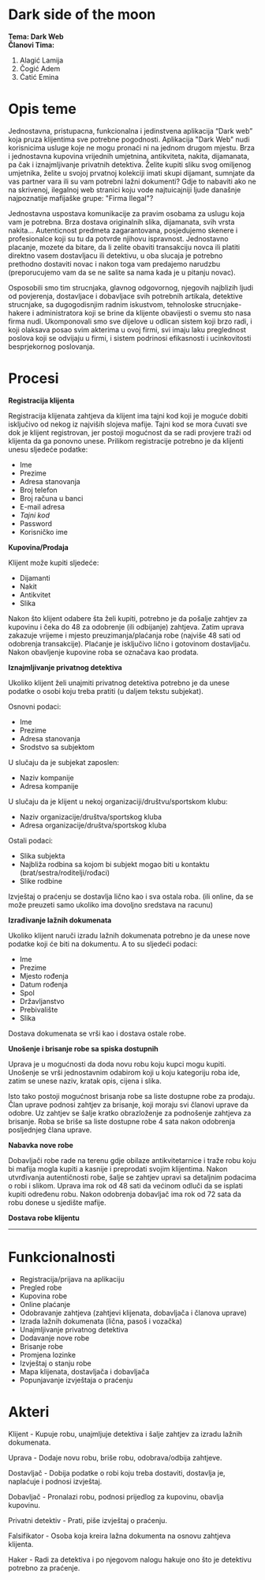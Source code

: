 # Dark side of the moon 

**Tema: Dark Web**  
**Članovi Tima:**

1. Alagić Lamija 
2. Čogić Adem  
3. Ćatić Emina 

# Opis teme
Jednostavna, pristupacna, funkcionalna i jedinstvena aplikacija “Dark web” koja pruza klijentima sve potrebne pogodnosti.
Aplikacija "Dark Web" nudi korisnicima usluge koje ne mogu pronaći ni na jednom drugom mjestu. Brza i jednostavna kupovina vrijednih umjetnina, antikviteta, nakita, dijamanata, pa čak i iznajmljivanje privatnih detektiva. Želite kupiti sliku svog omiljenog umjetnika, želite u svojoj prvatnoj kolekciji imati skupi dijamant, sumnjate da vas partner vara ili su vam potrebni lažni dokumenti? Gdje to nabaviti ako ne na skrivenoj, ilegalnoj web stranici koju vode najtuicajniji ljude današnje najpoznatije mafijaške grupe: "Firma Ilegal"?

Jednostavna uspostava komunikacije za pravim osobama za uslugu koja vam je potrebna. Brza dostava originalnih slika, dijamanata, svih vrsta nakita... Autenticnost predmeta zagarantovana, posjedujemo skenere i profesionalce koji su tu da potvrde njihovu ispravnost.
Jednostavno placanje, mozete da bitare, da li zelite obaviti transakciju novca ili platiti direktno vasem dostavljacu ili detektivu, u oba slucaja je potrebno prethodno dostaviti novac i nakon toga vam predajemo narudzbu  (preporucujemo vam da se ne salite sa nama kada je u pitanju novac).

Osposobili smo tim strucnjaka, glavnog odgovornog, njegovih najblizih ljudi od povjerenja, dostavljace i dobavljace svih potrebnih artikala, detektive strucnjake, sa dugogodisnjim radnim iskustvom, tehnoloske strucnjake-hakere i administratora koji se brine da klijente obavijesti o svemu sto nasa firma nudi.
Ukomponovali smo sve dijelove u odlican sistem koji brzo radi, i koji olaksava posao svim akterima u ovoj firmi, svi imaju laku preglednost poslova koji se odvijaju u firmi, i sistem podrinosi efikasnosti i ucinkovitosti besprjekornog poslovanja.

# Procesi

**Registracija klijenta**

Registracija klijenata zahtjeva da klijent ima tajni kod koji je moguće dobiti isključivo od nekog iz najviših slojeva mafije. Tajni kod se mora čuvati sve dok je klijent registrovan, jer postoji mogućnost da se radi provjere traži od klijenta da ga ponovno unese. 
Prilikom registracije potrebno je da klijenti unesu sljedeće podatke:
 - Ime
 - Prezime
 - Adresa stanovanja
 - Broj telefon
 - Broj računa u banci
 - E-mail adresa
 - _Tajni kod_
 - Password 
 - Korisničko ime

**Kupovina/Prodaja**

Klijent može kupiti sljedeće:
- Dijamanti
- Nakit
- Antikvitet
- Slika

Nakon što klijent odabere šta želi kupiti, potrebno je da pošalje zahtjev za kupovinu i čeka do 48 za odobrenje (ili odbijanje) zahtjeva. Zatim uprava zakazuje vrijeme i mjesto preuzimanja/plaćanja robe (najviše 48 sati od odobrenja transakcije). Plaćanje je isključivo lično i gotovinom dostavljaču. Nakon obavljenje kupovine roba se označava kao prodata.

**Iznajmljivanje privatnog detektiva**

Ukoliko klijent želi unajmiti privatnog detektiva potrebno je da unese podatke o osobi koju treba pratiti (u daljem tekstu subjekat).

 Osnovni podaci:
 
 - Ime
 - Prezime
 - Adresa stanovanja
 - Srodstvo sa subjektom
 
U slučaju da je subjekat zaposlen:

   - Naziv kompanije
   - Adresa kompanije
  
U slučaju da je klijent u nekoj organizaciji/društvu/sportskom klubu:

  - Naziv organizacije/društva/sportskog kluba 
  - Adresa organizacije/društva/sportskog kluba

Ostali podaci:

- Slika subjekta 
- Najbliža rodbina sa kojom bi subjekt mogao biti u kontaktu (brat/sestra/roditelji/rođaci) 
- Slike rodbine

Izvještaj o praćenju se dostavlja lično kao i sva ostala roba. (ili online, da se može preuzeti samo ukoliko ima dovoljno sredstava na racunu)

**Izrađivanje lažnih dokumenata**

Ukoliko klijent naruči izradu lažnih dokumenata potrebno je da unese nove podatke koji će biti na dokumentu. A to su sljedeći podaci:

 - Ime
 - Prezime
 - Mjesto rođenja
 - Datum rođenja
 - Spol
 - Državljanstvo
 - Prebivalište
 - Slika
 
 Dostava dokumenata se vrši kao i dostava ostale robe.
 
 **Unošenje i brisanje robe sa spiska dostupnih**
 
 Uprava je u mogućnosti da doda novu robu koju kupci mogu kupiti. Unošenje se vrši jednostavnim odabirom koji u koju kategoriju roba ide, zatim se unese naziv, kratak opis, cijena i slika.
 
 Isto tako postoji mogućnost brisanja robe sa liste dostupne robe za prodaju. Član uprave podnosi zahtjev za brisanje, koji moraju svi članovi uprave da odobre. Uz zahtjev se šalje kratko obrazloženje za podnošenje zahtjeva za brisanje. Roba se briše sa liste dostupne robe 4 sata nakon odobrenja posljednjeg člana uprave.
 
 **Nabavka nove robe**
 
 Dobavljači robe rade na terenu gdje obilaze antikvitetarnice i traže robu koju bi mafija mogla kupiti a kasnije i preprodati svojim klijentima. Nakon utvrđivanja autentičnosti robe, šalje se zahtjev upravi sa detaljnim podacima o robi i slikom. Uprava ima rok od 48 sati da većinom odluči da se isplati kupiti određenu robu. Nakon odobrenja dobavljač ima rok od 72 sata da robu donese u sjedište mafije.
 
 **Dostava robe klijentu**
 
 ****
 
 # Funkcionalnosti

- Registracija/prijava na aplikaciju
- Pregled robe 
- Kupovina robe
- Online plaćanje
- Odobravanje zahtjeva (zahtjevi klijenata, dobavljača i članova uprave)
- Izrada lažnih dokumenata (lična, pasoš i vozačka)
- Unajmljivanje privatnog detektiva
- Dodavanje nove robe
- Brisanje robe
- Promjena lozinke
- Izvještaj o stanju robe
- Mapa klijenata, dostavljača i dobavljača
- Popunjavanje izvještaja o praćenju 


# Akteri

Klijent - Kupuje robu, unajmljuje detektiva i šalje zahtjev za izradu lažnih dokumenata. 

Uprava - Dodaje novu robu, briše robu, odobrava/odbija zahtjeve. 

Dostavljač - Dobija podatke o robi koju treba dostaviti, dostavlja je, naplaćuje i podnosi izvještaj.  

Dobavljač - Pronalazi robu, podnosi prijedlog za kupovinu, obavlja kupovinu. 

Privatni detektiv - Prati, piše izvještaj o praćenju. 

Falsifikator - Osoba koja kreira lažna dokumenta na osnovu zahtjeva klijenta. 

Haker - Radi za detektiva i po njegovom nalogu hakuje ono što je detektivu potrebno za praćenje. 

